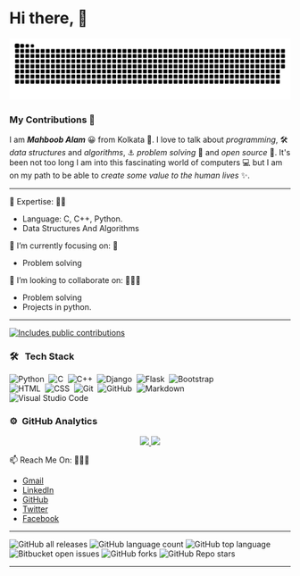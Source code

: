 # Hi there, 👋  

![GitHub Snake Dark](https://raw.githubusercontent.com/Mahboob-A/Mahboob-A/main/dist/github-snake-dark.svg#gh-dark-mode-only)




### My Contributions 🐍


I am ***Mahboob Alam*** 😀 from Kolkata 🌃. I love to talk about _programming_, 🛠 _data structures_ and _algorithms_, ⚓ _problem_ _solving_ 🚦 and _open source_ 📖. It's been not too long I am into this fascinating world of computers 💻 but I am on my path to be able to _create_ _some_ _value_ _to_ _the_ _human_ _lives_ ✨.   

***


🔭 Expertise: 💪🏿
  - Language: C, C++, Python.  
  - Data Structures And Algorithms 
  

🌱 I’m currently focusing on: 👀
  - Problem solving
  

👯 I’m looking to collaborate on: 👨🏿‍💻
  - Problem solving
  - Projects in python.
  
  ***
  

  
<p>
    <a href="https://vaunt.dev">
        <img src="https://api.vaunt.dev/v1/github/entities/Mahboob-A/contributions?format=svg" width="350" title="Includes public contributions"/>
    </a>
</p>


### 🛠 &nbsp;&nbsp;Tech Stack
![Python](https://img.shields.io/badge/-Python-05122A?style=flat&logo=python)&nbsp;
![C](https://img.shields.io/badge/-C-05122A?style=flat&logo=C&logoColor=A8B9CC)&nbsp;
![C++](https://img.shields.io/badge/-C++-05122A?style=flat&logo=C%2B%2B&logoColor=00599C)&nbsp;
![Django](https://img.shields.io/badge/-Django-05122A?style=flat&logo=django&logoColor=092E20)&nbsp;
![Flask](https://img.shields.io/badge/-Flask-05122A?style=flat&logo=flask)&nbsp;
![Bootstrap](https://img.shields.io/badge/-Bootstrap-05122A?style=flat&logo=bootstrap&logoColor=563D7C)\
![HTML](https://img.shields.io/badge/-HTML-05122A?style=flat&logo=HTML5)&nbsp;
![CSS](https://img.shields.io/badge/-CSS-05122A?style=flat&logo=CSS3&logoColor=1572B6)&nbsp;
![Git](https://img.shields.io/badge/-Git-05122A?style=flat&logo=git)&nbsp;
![GitHub](https://img.shields.io/badge/-GitHub-05122A?style=flat&logo=github)&nbsp;
![Markdown](https://img.shields.io/badge/-Markdown-05122A?style=flat&logo=markdown)\
![Visual Studio Code](https://img.shields.io/badge/-Visual%20Studio%20Code-05122A?style=flat&logo=visual-studio-code&logoColor=007ACC)&nbsp;


### ⚙️ &nbsp;GitHub Analytics

<p align="center">
<a href="https://github.com/Mahboob-A">
  <img height="180em" src="https://github-readme-stats-eight-theta.vercel.app/api?username=Mahboob-A&show_icons=true&theme=algolia&include_all_commits=true&count_private=true"/>
  <img height="180em" src="https://github-readme-stats-eight-theta.vercel.app/api/top-langs/?username=Mahboob-A&layout=compact&langs_count=8&theme=algolia"/>
</a>
</p>
  
📫 Reach Me On: 🙋🏿‍♂️

  - [Gmail](iammahboob.a@gmail.com "Head on to email me!") 
  - [LinkedIn](https://www.linkedin.com/in/i-mahboob/ "Connect me on LinkedIn") 
  - [GitHub](https://github.com/Mahboob-A/ "Connect me on Github")
  - [Twitter](https://twitter.com/iMahboob_A/ "Connect me on Twitter")
  - [Facebook](https://www.facebook.com/iyurious/ "Connect me on Facebook")
  
  ***
  ![GitHub all releases](https://img.shields.io/github/downloads/{Mahboob-A}/{flight-schedule-management}/total)
  ![GitHub language count](https://img.shields.io/github/languages/count/{flight-schedule-management}/{Mahboob-Ae})
  ![GitHub top language](https://img.shields.io/github/languages/top/{Mahboob-A}/{flight-schedule-management}?color=yellow)
  ![Bitbucket open issues](https://img.shields.io/bitbucket/issues/{Mahboob-A}/{flight-schedule-management})
  ![GitHub forks](https://img.shields.io/github/forks/{Mahboob-A}/{flight-schedule-management}?style=social)
  ![GitHub Repo stars](https://img.shields.io/github/stars/{Mahboob-A}/{flight-schedule-management}?style=social)
  ***
